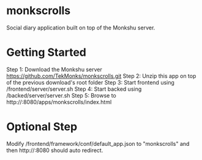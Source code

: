 # monkscrolls
Social diary application built on top of the Monkshu server.

Getting Started
===============
Step 1: Download the Monkshu server https://github.com/TekMonks/monkscrolls.git
Step 2: Unzip this app on top of the previous download's root folder
Step 3: Start frontend using <monkshu>/frontend/server/server.sh
Step 4: Start backed using <monkshu>/backed/server/server.sh
Step 5: Browse to http://<your IP>:8080/apps/monkscrolls/index.html

Optional Step
=============
Modify /frontend/framework/conf/default_app.json to "monkscrolls" and then http://<your IP>:8080 should auto redirect.